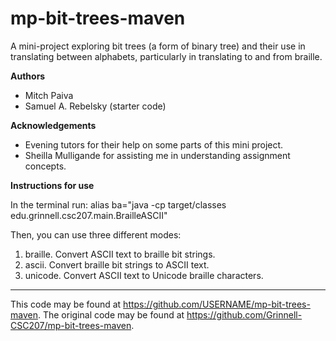 # mp-bit-trees-maven

A mini-project exploring bit trees (a form of binary tree) and their use in translating between alphabets, particularly in translating to and from braille.

**Authors**

* Mitch Paiva
* Samuel A. Rebelsky (starter code)

**Acknowledgements**

* Evening tutors for their help on some parts of this mini project.
* Sheilla Mulligande for assisting me in understanding assignment concepts.

**Instructions for use**

In the terminal run: alias ba="java -cp target/classes edu.grinnell.csc207.main.BrailleASCII"

Then, you can use three different modes:

1. braille. Convert ASCII text to braille bit strings.
2. ascii. Convert braille bit strings to ASCII text.
3. unicode. Convert ASCII text to Unicode braille characters.

---

This code may be found at <https://github.com/USERNAME/mp-bit-trees-maven>. The original code may be found at <https://github.com/Grinnell-CSC207/mp-bit-trees-maven>.
